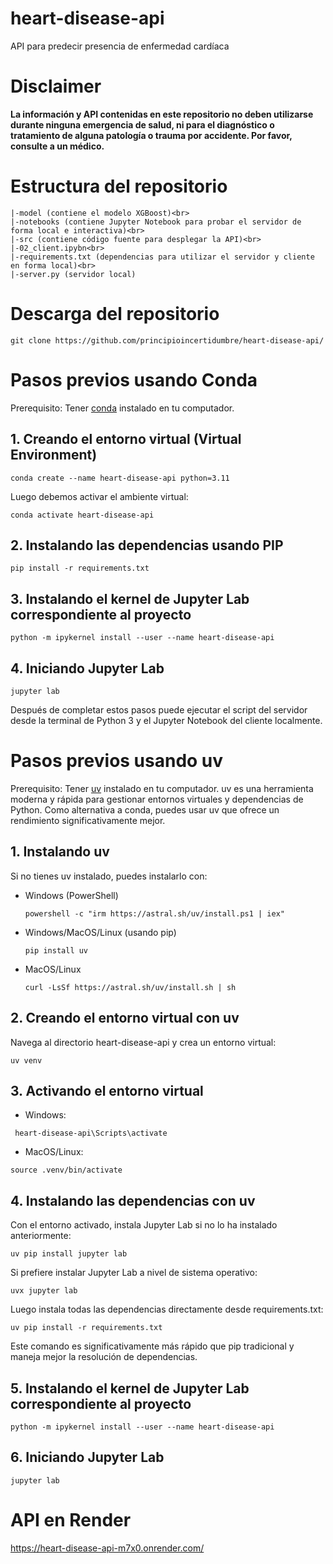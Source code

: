 # heart-disease-api
API para predecir presencia de enfermedad cardíaca

# Disclaimer
**La información y API contenidas en este repositorio no deben utilizarse durante ninguna emergencia de salud, ni para el diagnóstico o tratamiento de alguna patología o trauma por accidente. Por favor, consulte a un médico.**

# Estructura del repositorio

```
|-model (contiene el modelo XGBoost)<br>
|-notebooks (contiene Jupyter Notebook para probar el servidor de forma local e interactiva)<br>
|-src (contiene código fuente para desplegar la API)<br>
|-02_client.ipybn<br>
|-requirements.txt (dependencias para utilizar el servidor y cliente en forma local)<br>
|-server.py (servidor local)
```
# Descarga del repositorio
```
git clone https://github.com/principioincertidumbre/heart-disease-api/
``` 

# Pasos previos usando Conda

Prerequisito: Tener [conda]( https://docs.conda.io/en/latest/contributing.html) instalado en tu computador.
## 1. Creando el entorno virtual (Virtual Environment)
```
conda create --name heart-disease-api python=3.11
```
Luego debemos activar el ambiente virtual:

```
conda activate heart-disease-api
```
## 2. Instalando las dependencias usando PIP
```
pip install -r requirements.txt
```
## 3. Instalando el kernel de Jupyter Lab correspondiente al proyecto
```
python -m ipykernel install --user --name heart-disease-api
``` 
## 4. Iniciando Jupyter Lab
```
jupyter lab
```
Después de completar estos pasos puede ejecutar el script del servidor desde la terminal de Python 3 y el Jupyter Notebook del cliente localmente.

# Pasos previos usando uv

Prerequisito: Tener [uv](https://docs.astral.sh/uv/) instalado en tu computador.
uv es una herramienta moderna y rápida para gestionar entornos virtuales y dependencias de Python. Como alternativa a conda, puedes usar uv que ofrece un rendimiento significativamente mejor.

## 1. Instalando uv

Si no tienes uv instalado, puedes instalarlo con:

* Windows (PowerShell)
  ```
  powershell -c "irm https://astral.sh/uv/install.ps1 | iex"
  ``` 
  
* Windows/MacOS/Linux (usando pip)
  ``` 
  pip install uv
  ```
* MacOS/Linux
  ```
  curl -LsSf https://astral.sh/uv/install.sh | sh
  ```

## 2. Creando el entorno virtual con uv
Navega al directorio heart-disease-api y crea un entorno virtual:
 ```
 uv venv
 ```
## 3. Activando el entorno virtual

 * Windows:
 
 ```
  heart-disease-api\Scripts\activate
```
* MacOS/Linux:
 ```  
 source .venv/bin/activate
```
## 4. Instalando las dependencias con uv

Con el entorno activado, instala Jupyter Lab si no lo ha instalado anteriormente:

```
uv pip install jupyter lab
```
Si prefiere instalar Jupyter Lab a nivel de sistema operativo:
``` 
uvx jupyter lab
```
Luego instala todas las dependencias directamente desde requirements.txt:
``` 
uv pip install -r requirements.txt
```
Este comando es significativamente más rápido que pip tradicional y maneja mejor la resolución de dependencias.

## 5. Instalando el kernel de Jupyter Lab correspondiente al proyecto
```
python -m ipykernel install --user --name heart-disease-api
``` 
## 6. Iniciando Jupyter Lab
```
jupyter lab
```
# API en Render
https://heart-disease-api-m7x0.onrender.com/
